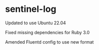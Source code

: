 # sentinel-log

Updated to use Ubuntu 22.04

Fixed missing dependencies for Ruby 3.0

Amended Fluentd config to use new format
